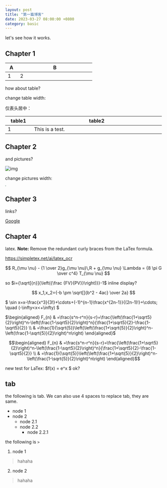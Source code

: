 ```yaml
---
layout: post
title: "第一篇博客"
date: 2023-03-27 08:00:00 +0800
category: basic
---
```


let's see how it works.

## Chapter 1

| A | B |
| - | - |
| 1 | 2 |

how about table?

change table width:

<style>
    table th:nth-of-type(1) {
        width: 10%;
    }
    table th:nth-of-type(2) {
        width: 60%;
    }
</style>

仅表头居中：

|<center>table1</center>|<center>table2</center>|
|-|-|
|1|This is a test.|

## Chapter 2

and pictures?

![img](https://upload.wikimedia.org/wikipedia/commons/3/3e/PCI-E_%26_PCI_slots_on_DFI_LanParty_nF4_SLI-DR_20050531.jpg)

change pictures width:

<img src="https://github.com/lclgo/draw/raw/master/github-io/process-address.png" style="zoom:20%"/>

## Chapter 3

links?

[Google][google]

[google]: https://www.google.com

## Chapter 4

latex. **Note:** Remove the redundant curly braces from the LaTex formula.

<https://simpletex.net/ai/latex_ocr>

$$
R_{\mu \nu} - {1 \over 2}g_{\mu \nu}\,R + g_{\mu \nu} \Lambda
= {8 \pi G \over c^4} T_{\mu \nu}
$$

so $i={\sqrt[{n}]{\left({\frac {FV}{PV}}\right)}}-1$ inline display?

$$
x_1,x_2={-b \pm \sqrt[]{b^2 - 4ac} \over 2a}
$$

$ \sin x=x-\frac{x^3}{3!}+\cdots+(-1)^{n-1}\frac{x^{2n-1}}{(2n-1)!}+\cdots; \quad (-\infty<x<+\infty) $

$\begin{aligned} F_{n} & =\frac{s^n-r^n}{s-r}=\frac{\left(\frac{1+\sqrt5}{2}\right)^n-\left(\frac{1-\sqrt5}{2}\right)^n}{\frac{1+\sqrt5}{2}-\frac{1-\sqrt5}{2}} \\ & =\frac{1}{\sqrt{5}}\left(\left(\frac{1+\sqrt{5}}{2}\right)^n-\left(\frac{1-\sqrt{5}}{2}\right)^n\right) \end{aligned}$

$$\begin{aligned}
F_{n} & =\frac{s^n-r^n}{s-r}=\frac{\left(\frac{1+\sqrt5}{2}\right)^n-\left(\frac{1-\sqrt5}{2}\right)^n}{\frac{1+\sqrt5}{2}-\frac{1-\sqrt5}{2}} \\
 & =\frac{1}{\sqrt{5}}\left(\left(\frac{1+\sqrt{5}}{2}\right)^n-\left(\frac{1-\sqrt{5}}{2}\right)^n\right)
\end{aligned}$$

new test for LaTex: $f(x) = e^x $ ok?

## tab

the following is tab. We can also use 4 spaces to replace tab, they are same.

* node 1
* node 2
    * node 2.1
	* node 2.2
	    * node 2.2.1

the following is `>`

1. node 1
> hahaha
2. node 2
> hahaha
